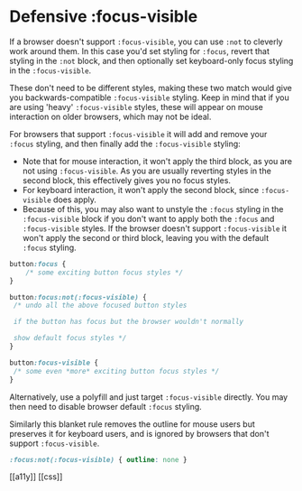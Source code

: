 # Defensive :focus-visible

If a browser doesn't support `:focus-visible`, you can use `:not` to cleverly work around them. In this case you'd set styling for `:focus`, revert that styling in the `:not` block, and then optionally set keyboard-only focus styling in the `:focus-visible`.

These don't need to be different styles, making these two match would give you backwards-compatible `:focus-visible` styling. Keep in mind that if you are using 'heavy' `:focus-visible` styles, these will appear on mouse interaction on older browsers, which may not be ideal.

For browsers that support `:focus-visible` it will add and remove your `:focus` styling, and then finally add the `:focus-visible` styling:
- Note that for mouse interaction, it won't apply the third block, as you are not using `:focus-visible`. As you are usually reverting styles in the second block, this effectively gives you no focus styles.
- For keyboard interaction, it won't apply the second block, since `:focus-visible` does apply.
- Because of this, you may also want to unstyle the `:focus` styling in the `:focus-visible` block if you don't want to apply both the `:focus` and `:focus-visible` styles.
If the browser doesn't support `:focus-visible` it won't apply the second or third block, leaving you with the default `:focus` styling.

```css
button:focus { 
	/* some exciting button focus styles */ 
}

button:focus:not(:focus-visible) {
 /* undo all the above focused button styles

 if the button has focus but the browser wouldn't normally

 show default focus styles */
}

button:focus-visible { 
 /* some even *more* exciting button focus styles */ 
}
```

Alternatively, use a polyfill and just target `:focus-visible` directly. You may then need to disable browser default `:focus` styling.

Similarly this blanket rule removes the outline for mouse users but preserves it for keyboard users, and is ignored by browsers that don't support `:focus-visible`.
```css
:focus:not(:focus-visible) { outline: none }
```

[[a11y]]
[[css]]